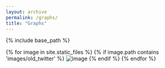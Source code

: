 ```yaml
---
layout: archive
permalink: /graphs/
title: "Graphs"
---
```

{% include base_path %}

{% for image in site.static_files %}
    {% if image.path contains 'images/old_twitter' %}
<img src="{{ site.baseurl }}{{ image.path }}" alt="image" />
    {% endif %}
{% endfor %}